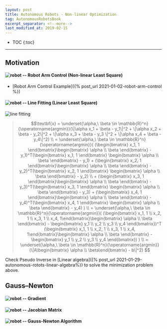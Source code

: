 ```yaml
---
layout: post
title: Autonomous Robots - Non-linear Optimization
tag: AutonomousRobotsBook
excerpt_separator: <!--more-->
last_modified_at: 2019-02-15
---
```

<!--more-->

* TOC
{:toc}

---
## Motivation

#### ![robot]({{site.baseurl}}/images/robot.png) -- Robot Arm Control (Non-linear Least Square)

* [Robot Arm Control Example]({% post_url 2021-01-02-robot-arm-control %})


#### ![robot]({{site.baseurl}}/images/robot.png) -- Line Fitting (Linear Least Square)
![line fitting]({{site.baseurl}}/images/2021-02-12-autonomous-robots-optimization/line_fitting.png)

> $$\textbf{x} =
\underset{\alpha,\ \beta \in \mathbb{R}^n}{\operatorname{argmin}}(\|\alpha
x_1 + \beta - y_1\|^2 + \|\alpha x_2 + \beta - y_2\|^2 + \|\alpha x_3 + \beta - y_3
\|^2 + \|\alpha x_4 + \beta - y_4\|^2) \\
= \underset{\alpha,\ \beta \in \mathbb{R}^n}{\operatorname{argmin}}(
(\begin{bmatrix} x_1, 1 \end{bmatrix}\begin{bmatrix} \alpha \\ \beta
\end{bmatrix} - y_1)^T(\begin{bmatrix} x_1, 1 \end{bmatrix} \begin{bmatrix} \alpha \\
\beta \end{bmatrix} - y_1) +
(\begin{bmatrix} x_2, 1 \end{bmatrix}\begin{bmatrix} \alpha \\ \beta
\end{bmatrix} - y_2)^T(\begin{bmatrix} x_2, 1 \end{bmatrix} \begin{bmatrix} \alpha \\
\beta \end{bmatrix} - y_2) \\ +
(\begin{bmatrix} x_3, 1 \end{bmatrix}\begin{bmatrix} \alpha \\ \beta
\end{bmatrix} - y_3)^T(\begin{bmatrix} x_3, 1 \end{bmatrix} \begin{bmatrix} \alpha \\
\beta \end{bmatrix} - y_3) +
(\begin{bmatrix} x_4, 1 \end{bmatrix}\begin{bmatrix} \alpha \\ \beta
\end{bmatrix} - y_4)^T(\begin{bmatrix} x_4, 1 \end{bmatrix} \begin{bmatrix}
\alpha \\ \beta \end{bmatrix} - y_4)
) \\ = \underset{\alpha,\ \beta \in \mathbb{R}^n}{\operatorname{argmin}}(
(\begin{bmatrix} x_1, 1 \\ x_2, 1 \\ x_3, 1 \\ x_4, 1\end{bmatrix}\begin{bmatrix} \alpha \\ \beta
\end{bmatrix} - \begin{bmatrix} y_1 \\ y_2 \\ y_3 \\ y_4 \end{bmatrix})^T
(\begin{bmatrix} x_1, 1 \\ x_2, 1 \\ x_3, 1 \\ x_4, 1\end{bmatrix}\begin{bmatrix} \alpha \\ \beta
\end{bmatrix} - \begin{bmatrix} y_1 \\ y_2 \\ y_3 \\ y_4 \end{bmatrix})
)
\\ = \underset{\alpha,\ \beta \in
\mathbb{R}^n}{\operatorname{argmin}}(\|A\begin{bmatrix} \alpha \\
\beta\end{bmatrix} - b\|^2)
$$

Check Pseudo Inverse in [Linear algebra]({% post_url
2021-01-29-autonomous-rotots-linear-algebra%}) to solve the minimization problem above.


## Gauss–Newton

#### ![robot]({{site.baseurl}}/images/robot.png) -- Gradient

#### ![robot]({{site.baseurl}}/images/robot.png) -- Jacobian Matrix

#### ![robot]({{site.baseurl}}/images/robot.png) -- Gauss-Newton Algorithm
